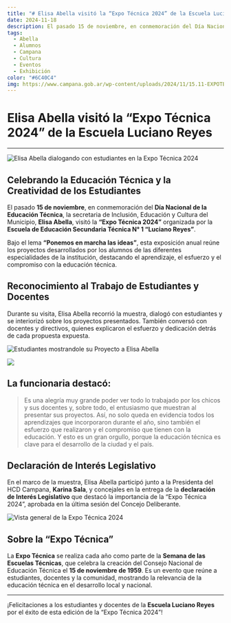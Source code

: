 ```yaml
---
title: "# Elisa Abella visitó la “Expo Técnica 2024” de la Escuela Luciano Reyes"
date: 2024-11-18
description: El pasado 15 de noviembre, en conmemoración del Día Nacional de la Educación Técnica, la secretaria de Inclusión, Educación y Cultura del Municipio, Elisa Abella, visitó la Expo Técnica 2024 organizada por la Escuela de Educación Secundaria Técnica N° 1 Luciano Reyes.
tags:
  - Abella
  - Alumnos
  - Campana
  - Cultura
  - Eventos
  - Exhibición
color: "#6C40C4"
img: https://www.campana.gob.ar/wp-content/uploads/2024/11/15.11-EXPOTECNICA-16-scaled.jpg
---
```


# Elisa Abella visitó la “Expo Técnica 2024” de la Escuela Luciano Reyes

---

![Elisa Abella dialogando con estudiantes en la Expo Técnica 2024](https://www.campana.gob.ar/wp-content/uploads/2024/11/15.11-EXPOTECNICA-16-scaled.jpg)

## Celebrando la Educación Técnica y la Creatividad de los Estudiantes

El pasado **15 de noviembre**, en conmemoración del **Día Nacional de la Educación Técnica**, la secretaria de Inclusión, Educación y Cultura del Municipio, **Elisa Abella**, visitó la **“Expo Técnica 2024”** organizada por la **Escuela de Educación Secundaria Técnica N° 1 “Luciano Reyes”**.

Bajo el lema **“Ponemos en marcha las ideas”**, esta exposición anual reúne los proyectos desarrollados por los alumnos de las diferentes especialidades de la institución, destacando el aprendizaje, el esfuerzo y el compromiso con la educación técnica.

## Reconocimiento al Trabajo de Estudiantes y Docentes

Durante su visita, Elisa Abella recorrió la muestra, dialogó con estudiantes y se interiorizó sobre los proyectos presentados. También conversó con docentes y directivos, quienes explicaron el esfuerzo y dedicación detrás de cada propuesta expuesta.

![Estudiantes mostrandole su Proyecto a Elisa Abella](https://www.campana.gob.ar/wp-content/uploads/2024/11/15.11-EXPOTECNICA-4-768x512.jpg)

![](https://www.campana.gob.ar/wp-content/uploads/2024/11/15.11-EXPOTECNICA-18-768x512.jpg)

## La funcionaria destacó:

> Es una alegría muy grande poder ver todo lo trabajado por los chicos y sus docentes y, sobre todo, el entusiasmo que muestran al presentar sus proyectos. Así, no solo queda en evidencia todos los aprendizajes que incorporaron durante el año, sino también el esfuerzo que realizaron y el compromiso que tienen con la educación. Y esto es un gran orgullo, porque la educación técnica es clave para el desarrollo de la ciudad y el país.

## Declaración de Interés Legislativo

En el marco de la muestra, Elisa Abella participó junto a la Presidenta del HCD Campana, **Karina Sala**, y concejales en la entrega de la **declaración de Interés Legislativo** que destacó la importancia de la “Expo Técnica 2024”, aprobada en la última sesión del Concejo Deliberante.

![Vista general de la Expo Técnica 2024](https://www.campana.gob.ar/wp-content/uploads/2024/11/15.11-EXPOTECNICA-19-768x512.jpg)

## Sobre la “Expo Técnica”

La **Expo Técnica** se realiza cada año como parte de la **Semana de las Escuelas Técnicas**, que celebra la creación del Consejo Nacional de Educación Técnica el **15 de noviembre de 1959**. Es un evento que reúne a estudiantes, docentes y la comunidad, mostrando la relevancia de la educación técnica en el desarrollo local y nacional.

---

¡Felicitaciones a los estudiantes y docentes de la **Escuela Luciano Reyes** por el éxito de esta edición de la “Expo Técnica 2024”!
